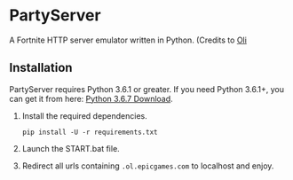 # PartyServer
A Fortnite HTTP server emulator written in Python. (Credits to [Oli](https://github.com/xMistt/)

## Installation
PartyServer requires Python 3.6.1 or greater. If you need Python 3.6.1+, you can get it from here: [Python 3.6.7 Download](https://www.python.org/downloads/release/python-367/ "Python 3.6.7 Download").


1. Install the required dependencies.

    ```
    pip install -U -r requirements.txt
    ```

2. Launch the START.bat file.

3. Redirect all urls containing ``.ol.epicgames.com`` to localhost and enjoy.
